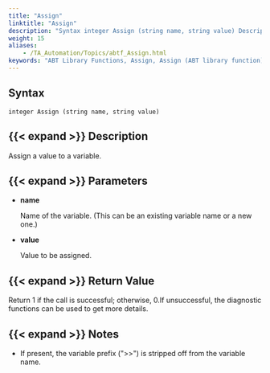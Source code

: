 ```yaml
--- 
title: "Assign"
linktitle: "Assign"
description: "Syntax integer Assign (string name, string value) Description Assign a value to a variable. Parameters name Name of the variable. (This can be an existing variable name or a new one.) value Value to ..."
weight: 15
aliases: 
    - /TA_Automation/Topics/abtf_Assign.html
keywords: "ABT Library Functions, Assign, Assign (ABT library function)"
---
```


## Syntax

`integer Assign (string name, string value)`

## {{< expand >}} Description

Assign a value to a variable.

## {{< expand >}} Parameters

-   **name**

    Name of the variable. \(This can be an existing variable name or a new one.\)

-   **value**

    Value to be assigned.


## {{< expand >}} Return Value

Return 1 if the call is successful; otherwise, 0.If unsuccessful, the diagnostic functions can be used to get more details.

## {{< expand >}} Notes

-   If present, the variable prefix \("\>\>"\) is stripped off from the variable name.




